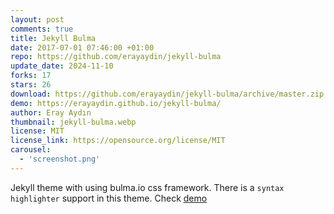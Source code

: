 ```yaml
---
layout: post
comments: true
title: Jekyll Bulma
date: 2017-07-01 07:46:00 +01:00
repo: https://github.com/erayaydin/jekyll-bulma
update_date: 2024-11-10
forks: 17
stars: 26
download: https://github.com/erayaydin/jekyll-bulma/archive/master.zip
demo: https://erayaydin.github.io/jekyll-bulma/
author: Eray Aydın
thumbnail: jekyll-bulma.webp
license: MIT
license_link: https://opensource.org/license/MIT
carousel:
  - 'screenshot.png'
---
```


Jekyll theme with using bulma.io css framework. There is a `syntax highlighter` support in this theme. Check [demo](https://erayaydin.github.io/jekyll-bulma)
